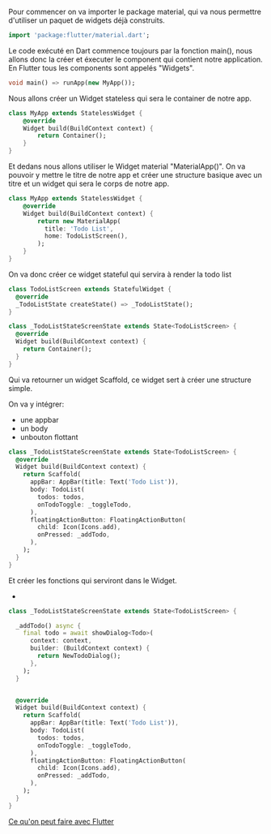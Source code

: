 Pour commencer on va importer le package material, qui va nous permettre d'utiliser un paquet de widgets déjà construits.

```dart
import 'package:flutter/material.dart';
``` 

Le code exécuté en Dart commence toujours par la fonction main(), nous allons donc la créer et éxecuter le component qui contient notre application.
En Flutter tous les components sont appelés "Widgets".

```dart
void main() => runApp(new MyApp());
``` 

Nous allons créer un Widget stateless qui sera le container de notre app.

```dart
class MyApp extends StatelessWidget {
    @override
    Widget build(BuildContext context) {
        return Container();
    }
}
``` 
Et dedans nous allons utiliser le Widget material "MaterialApp()".
On va pouvoir y mettre le titre de notre app et créer une structure basique avec un titre et un widget qui sera le corps de notre app.

```dart
class MyApp extends StatelessWidget {
    @override
    Widget build(BuildContext context) {
        return new MaterialApp(
          title: 'Todo List',
          home: TodoListScreen(),
        );
    }
}
``` 

On va donc créer ce widget stateful qui servira à render la todo list

```dart
class TodoListScreen extends StatefulWidget {
  @override
  _TodoListState createState() => _TodoListState();
}

class _TodoListStateScreenState extends State<TodoListScreen> {
  @override
  Widget build(BuildContext context) {
    return Container();
  }
}
``` 

Qui va retourner un widget Scaffold, ce widget sert à créer une structure simple.

On va y intégrer: 
* une appbar
* un body
* unbouton flottant

```dart
class _TodoListStateScreenState extends State<TodoListScreen> {
  @override
  Widget build(BuildContext context) {
    return Scaffold(
      appBar: AppBar(title: Text('Todo List')),
      body: TodoList(
        todos: todos,
        onTodoToggle: _toggleTodo,
      ),
      floatingActionButton: FloatingActionButton(
        child: Icon(Icons.add),
        onPressed: _addTodo,
      ),
    );
  }
}
```

Et créer les fonctions qui serviront dans le Widget.

* 

```dart
class _TodoListStateScreenState extends State<TodoListScreen> {

  _addTodo() async {
    final todo = await showDialog<Todo>(
      context: context,
      builder: (BuildContext context) {
        return NewTodoDialog();
      },
    );
  }


  @override
  Widget build(BuildContext context) {
    return Scaffold(
      appBar: AppBar(title: Text('Todo List')),
      body: TodoList(
        todos: todos,
        onTodoToggle: _toggleTodo,
      ),
      floatingActionButton: FloatingActionButton(
        child: Icon(Icons.add),
        onPressed: _addTodo,
      ),
    );
  }
}
```
[Ce qu'on peut faire avec Flutter](/exemples.md)

